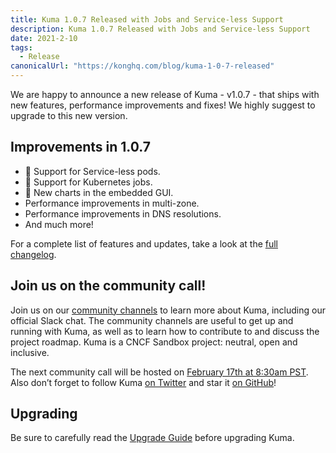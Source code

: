 ```yaml
---
title: Kuma 1.0.7 Released with Jobs and Service-less Support
description: Kuma 1.0.7 Released with Jobs and Service-less Support
date: 2021-2-10
tags:
  - Release
canonicalUrl: "https://konghq.com/blog/kuma-1-0-7-released"
---
```


We are happy to announce a new release of Kuma - v1.0.7 - that ships with new features, performance improvements and fixes! We highly suggest to upgrade to this new version.

## Improvements in 1.0.7

- 🚀 Support for Service-less pods.
- 🚀 Support for Kubernetes jobs.
- 🚀 New charts in the embedded GUI.
- Performance improvements in multi-zone.
- Performance improvements in DNS resolutions.
- And much more!

For a complete list of features and updates, take a look at the [full changelog](https://github.com/kumahq/kuma/blob/0ec42aa981139b1552e695b17e0f474cd0d5bde9/CHANGELOG.md).

## Join us on the community call!

Join us on our [community channels](https://kuma.io/community/) to learn more about Kuma, including our official Slack chat. The community channels are useful to get up and running with Kuma, as well as to learn how to contribute to and discuss the project roadmap. Kuma is a CNCF Sandbox project: neutral, open and inclusive.

The next community call will be hosted on [February 17th at 8:30am PST](https://kuma.io/community/). Also don’t forget to follow Kuma [on Twitter](https://twitter.com/kumamesh) and star it [on GitHub](https://github.com/kumahq/kuma)!

## Upgrading

Be sure to carefully read the [Upgrade Guide](https://github.com/kumahq/kuma/blob/master/UPGRADE.md) before upgrading Kuma.
